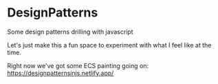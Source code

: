 # DesignPatterns
Some design patterns drilling with javascript

Let's just make this a fun space to experiment with what I feel like at the time.

Right now we've got some ECS painting going on: https://designpatternsinjs.netlify.app/
